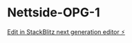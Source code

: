 # Nettside-OPG-1

[Edit in StackBlitz next generation editor ⚡️](https://stackblitz.com/~/github.com/HildusOter/Nettside-OPG-1)